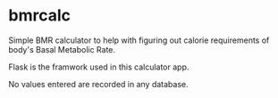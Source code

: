 # bmrcalc
Simple BMR calculator to help with figuring out calorie requirements of body's Basal Metabolic Rate.

Flask is the framwork used in this calculator app.

No values entered are recorded in any database.
